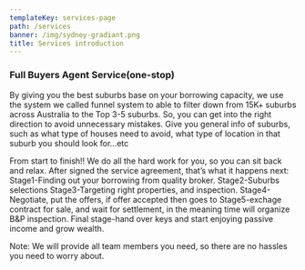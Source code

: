 ```yaml
---
templateKey: services-page
path: /services
banner: /img/sydney-gradiant.png
title: Services introduction
---
```

### Full Buyers Agent Service(one-stop)
By giving you the best suburbs base on your borrowing capacity, we use the system we called funnel system to able to filter down from 15K+ suburbs across Australia to the Top 3-5 suburbs. So, you can get into the right direction to avoid unnecessary mistakes.
Give you general info of suburbs, such as what type of houses need to avoid, what type of location in that suburb you should look for…etc

From start to finish!! 
We do all the hard work for you, so you can sit back and relax. After signed the service agreement, that’s what it happens next: 
Stage1-Finding out your borrowing from quality broker. 
Stage2-Suburbs selections 
Stage3-Targeting right properties, and inspection. 
Stage4-Negotiate, put the offers, if offer accepted then goes to 
Stage5-exchage contract for sale, and wait for settlement, in the meaning time will organize B&P inspection. 
Final stage-hand over keys and start enjoying passive income and grow wealth.

Note: We will provide all team members you need, so there are no hassles you need to worry about. 
